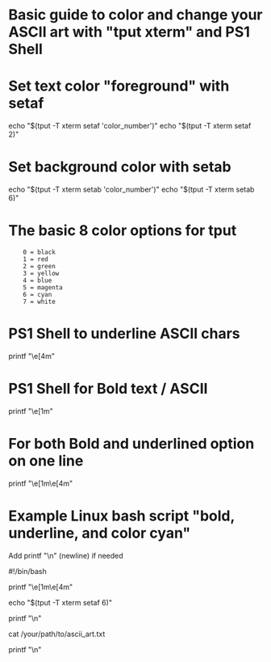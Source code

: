 # Basic guide to color and change your ASCII art with "tput xterm" and PS1 Shell

# Set text color "foreground" with setaf
echo "$(tput -T xterm setaf 'color_number')"
echo "$(tput -T xterm setaf 2)"

# Set background color with setab
echo "$(tput -T xterm setab 'color_number')"
echo "$(tput -T xterm setab 6)" 

# The basic 8 color options for tput
        0 = black
        1 = red
        2 = green
        3 = yellow
        4 = blue
        5 = magenta
        6 = cyan
        7 = white
        
# PS1 Shell to underline ASCII chars 
printf "\e[4m"

# PS1 Shell for Bold text / ASCII 
printf "\e[1m"

# For both Bold and underlined option on one line
printf "\e[1m\e[4m"

# Example Linux bash script "bold, underline, and color cyan"
Add printf "\n" (newline) if needed

#!/bin/bash

printf "\e[1m\e[4m"

echo "$(tput -T xterm setaf 6)"

printf "\n"

cat /your/path/to/ascii_art.txt

printf "\n"

